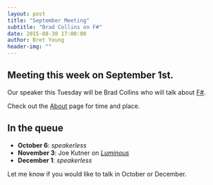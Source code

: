 ```yaml
---
layout: post
title: "September Meeting"
subtitle: "Brad Collins on F#"
date: 2015-08-30 17:00:00
author: Bret Young
header-img: ""
---
```


## Meeting this week on September 1st.

Our speaker this Tuesday will be Brad Collins who will talk about [F#](http://fsharp.org).

Check out the [About](/about) page for time and place.

## In the queue

* __October 6__: _speakerless_
* __November 3__: Joe Kutner on _[Luminous](http://www.luminusweb.net)_
* __December 1__: _speakerless_

Let me know if you would like to talk in October or December.
